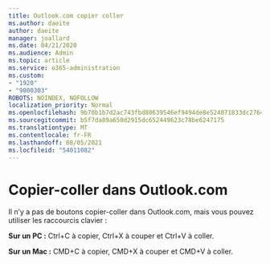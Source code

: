 ```yaml
---
title: Outlook.com copier coller
ms.author: daeite
author: daeite
manager: joallard
ms.date: 04/21/2020
ms.audience: Admin
ms.topic: article
ms.service: o365-administration
ms.custom:
- "1920"
- "9000303"
ROBOTS: NOINDEX, NOFOLLOW
localization_priority: Normal
ms.openlocfilehash: 9b70b1b7d2ac743fbd80639546ef9494de8e524071833dc276403391c560bb6a
ms.sourcegitcommit: b5f7da89a650d2915dc652449623c78be6247175
ms.translationtype: MT
ms.contentlocale: fr-FR
ms.lasthandoff: 08/05/2021
ms.locfileid: "54011082"
---
```

# <a name="copy-and-paste-in-outlookcom"></a>Copier-coller dans Outlook.com

Il n’y a pas de boutons copier-coller dans Outlook.com, mais vous pouvez utiliser les raccourcis clavier :

**Sur un PC :** Ctrl+C à copier, Ctrl+X à couper et Ctrl+V à coller.

**Sur un Mac :** CMD+C à copier, CMD+X à couper et CMD+V à coller.